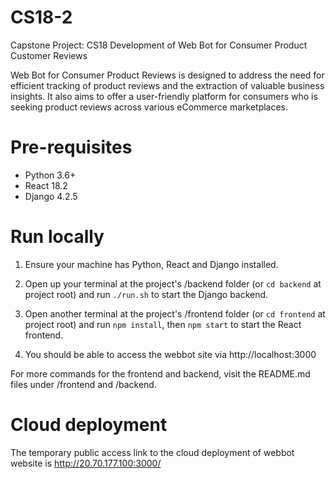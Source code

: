 # CS18-2

Capstone Project: CS18 Development of Web Bot for Consumer Product Customer Reviews

Web Bot for Consumer Product Reviews is designed to address the need for efficient tracking of product reviews and the extraction of valuable business insights. It also aims to offer a user-friendly platform for consumers who is seeking product reviews across various eCommerce marketplaces.

# Pre-requisites

* Python 3.6+
* React 18.2
* Django 4.2.5

# Run locally

1. Ensure your machine has Python, React and Django installed.

2. Open up your terminal at the project's /backend folder (or `cd backend` at project root) and run `./run.sh` to start the Django backend.

3. Open another terminal at the project's /frontend folder (or `cd frontend` at project root) and run `npm install`, then `npm start` to start the React frontend.

5. You should be able to access the webbot site via http://localhost:3000

For more commands for the frontend and backend, visit the README.md files under /frontend and /backend.

# Cloud deployment

The temporary public access link to the cloud deployment of webbot website is http://20.70.177.100:3000/
